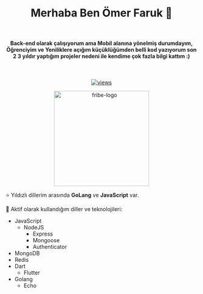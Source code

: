 <h1 align="center"> Merhaba Ben Ömer Faruk 👋 </h1>

<h4 align="center" style="padding: 34px 0;"> Back-end olarak çalışıyorum ama Mobil alanına yönelmiş durumdayım, Öğrenciyim ve Yeniliklere açığım küçüklüğümden belli kod yazıyorum son 2 3 yıldır yaptığım projeler nedeni ile kendime çok fazla bilgi kattım :) </h4>

<p align="center">
  <a href="https://github.com/ertugrulsencer/">
    <img src="https://visitor-badge.laobi.icu/badge?page_id=ofarukbicer" alt="views"/>
  </a>
</p>

<p align="center">
  <a href="https://fribe.org">
    <img src="https://www.fribe.org/img/fribe-logo.6d56bda4.svg" width="250" alt="fribe-logo"/>
  </a>
</p>

⭐ Yıldızlı dillerim arasında **GoLang** ve **JavaScript** var.

🚀 Aktif olarak kullandığım diller ve teknolojileri:
- JavaScript
  - NodeJS
    - Express
    - Mongoose
    - Authenticator
- MongoDB
- Redis
- Dart
  - Flutter
- Golang
  - Echo

